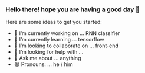 ### Hello there! hope you are having a good day 👋


Here are some ideas to get you started:

- 🔭 I’m currently working on ... RNN classifier
- 🌱 I’m currently learning ... tensorflow
- 👯 I’m looking to collaborate on ... front-end 
- 🤔 I’m looking for help with ... 
- 💬 Ask me about ... anything
- 😄 Pronouns: ... he / him

